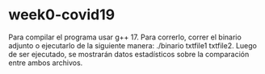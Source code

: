 # week0-covid19

Para compilar el programa usar g++ 17. Para correrlo, correr el binario adjunto o ejecutarlo de la siguiente manera: ./binario txtfile1 txtfile2. Luego de ser ejecutado, se mostrarán datos estadísticos sobre la comparación entre ambos archivos.
